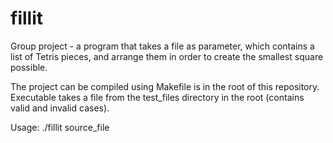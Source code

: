 # fillit
Group project - a program that takes a file as parameter, which contains a list of Tetris pieces,
and arrange them in order to create the smallest square possible.

The project can be compiled using Makefile is in the root of this repository.
Executable takes a file from the test_files directory in the root (contains valid and invalid cases).

Usage: ./fillit source_file
